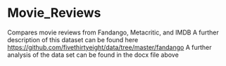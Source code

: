 # Movie_Reviews
Compares movie reviews from Fandango, Metacritic, and IMDB
A further description of this dataset can be found here
https://github.com/fivethirtyeight/data/tree/master/fandango
A further analysis of the data set can be found in the docx file above
